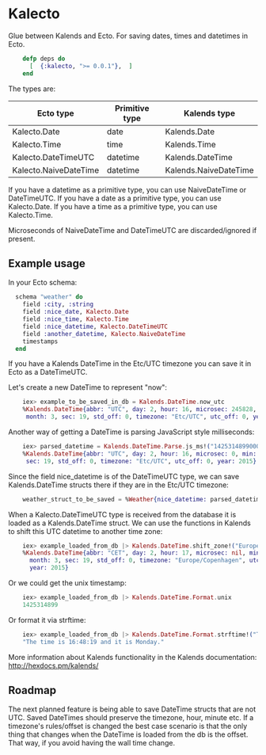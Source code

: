 Kalecto
=======

Glue between Kalends and Ecto.
For saving dates, times and datetimes in Ecto.

```elixir
    defp deps do
      [  {:kalecto, ">= 0.0.1"},  ]
    end
```
The types are:

| Ecto type             | Primitive type             | Kalends type
| ----------------------|----------------------------|---------------------------|
| Kalecto.Date          | date                       | Kalends.Date              |
| Kalecto.Time          | time                       | Kalends.Time              |
| Kalecto.DateTimeUTC   | datetime                   | Kalends.DateTime          |
| Kalecto.NaiveDateTime | datetime                   | Kalends.NaiveDateTime     |

If you have a datetime as a primitive type, you can use NaiveDateTime or DateTimeUTC.
If you have a date as a primitive type, you can use Kalecto.Date.
If you have a time as a primitive type, you can use Kalecto.Time.

Microseconds of NaiveDateTime and DateTimeUTC are discarded/ignored if present.

## Example usage

In your Ecto schema:

```elixir
  schema "weather" do
    field :city, :string
    field :nice_date, Kalecto.Date
    field :nice_time, Kalecto.Time
    field :nice_datetime, Kalecto.DateTimeUTC
    field :another_datetime, Kalecto.NaiveDateTime
    timestamps
  end
```

If you have a Kalends DateTime in the Etc/UTC timezone
you can save it in Ecto as a DateTimeUTC.

Let's create a new DateTime to represent "now":

```elixir
    iex> example_to_be_saved_in_db = Kalends.DateTime.now_utc
    %Kalends.DateTime{abbr: "UTC", day: 2, hour: 16, microsec: 245828, min: 48,
     month: 3, sec: 19, std_off: 0, timezone: "Etc/UTC", utc_off: 0, year: 2015}
```

Another way of getting a DateTime is parsing JavaScript style milliseconds:

```elixir
    iex> parsed_datetime = Kalends.DateTime.Parse.js_ms!("1425314899000")
    %Kalends.DateTime{abbr: "UTC", day: 2, hour: 16, microsec: 0, min: 48, month: 3,
     sec: 19, std_off: 0, timezone: "Etc/UTC", utc_off: 0, year: 2015}
```

Since the field nice_datetime is of the DateTimeUTC type, we can save
Kalends.DateTime structs there if they are in the Etc/UTC timezone:

```elixir
    weather_struct_to_be_saved = %Weather{nice_datetime: parsed_datetime}
```

When a Kalecto.DateTimeUTC type is received from the database it is loaded as a
Kalends.DateTime struct. We can use the functions in Kalends to shift this UTC
datetime to another time zone:

```elixir
    iex> example_loaded_from_db |> Kalends.DateTime.shift_zone!("Europe/Copenhagen")
    %Kalends.DateTime{abbr: "CET", day: 2, hour: 17, microsec: nil, min: 48,
      month: 3, sec: 19, std_off: 0, timezone: "Europe/Copenhagen", utc_off: 3600,
      year: 2015}
```

Or we could get the unix timestamp:

```elixir
    iex> example_loaded_from_db |> Kalends.DateTime.Format.unix
    1425314899
```

Or format it via strftime:

```elixir
    iex> example_loaded_from_db |> Kalends.DateTime.Format.strftime!("The time is %T and it is %A.")
    "The time is 16:48:19 and it is Monday."
```

More information about Kalends functionality in the Kalends documentation: http://hexdocs.pm/kalends/

## Roadmap

The next planned feature is being able to save DateTime structs that are not
UTC. Saved DateTimes should preserve the timezone, hour, minute etc. If a
timezone's rules/offset is changed the best case scenario is that the only
thing that changes when the DateTime is loaded from the db is the offset. That
way, if you avoid having the wall time change.
